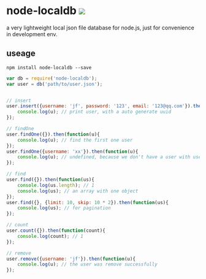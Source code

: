 # node-localdb ![](https://api.travis-ci.org/progrape/node-localdb.svg?branch=master)

a very lightweight local json file database for node.js, just for convenience in development env.

## useage

```
npm install node-localdb --save
```

```javascript
var db = require('node-localdb');
var user = db('path/to/user.json');


// insert
user.insert({username: 'jf', password: '123', email: '123@qq.com'}).then(function(u){
    console.log(u); // print user, with a auto generate uuid
});

// findOne
user.findOne({}).then(function(u){
    console.log(u); // find the first one user
});
user.findOne({username: 'xx'}).then(function(u){
    console.log(u); // undefined, because we don't have a user with username 'xx'
});

// find
user.find({}).then(function(us){
    console.log(us.length); // 1
    console.log(us); // an array with one object
});
user.find({}, {limit: 10, skip: 10 * 2}).then(function(us){
    console.log(us); // for pagination
});

// count
user.count({}).then(function(count){
    console.log(count); // 1
});

// remove
user.remove({username: 'jf'}).then(function(u){
    console.log(u); // the user was remove successfully
});
```

